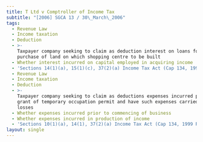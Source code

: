 ```yaml
---
title: T Ltd v Comptroller of Income Tax
subtitle: "[2006] SGCA 13 / 30\_March\_2006"
tags:
  - Revenue Law
  - Income taxation
  - Deduction
  - >-
    Taxpayer company seeking to claim as deduction interest on loans for
    purchase of land on which shopping centre to be built
  - Whether interest incurred on capital employed in acquiring income
  - 'Sections 14(1)(a), 15(1)(c), 37(2)(a) Income Tax Act (Cap 134, 1999 Rev Ed)'
  - Revenue Law
  - Income taxation
  - Deduction
  - >-
    Taxpayer company seeking to claim as deductions expenses incurred prior to
    grant of temporary occupation permit and have such expenses carried over as
    losses
  - Whether expenses incurred prior to commencing of business
  - Whether expenses incurred in production of income
  - 'Sections 10(1)(a), 14(1), 37(2)(a) Income Tax Act (Cap 134, 1999 Rev Ed)'
layout: single
---
```


